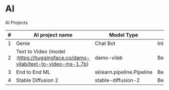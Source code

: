 # AI
AI Projects

| # | AI project name                                                                | Model Type                 | Level        |
|---|--------------------------------------------------------------------------------|----------------------------|--------------|
| 1 | Genie                                                                          | Chat Bot                   | Intermediate |
| 2 | Text to Video (model :https://huggingface.co/damo-vilab/text-to-video-ms-1.7b) | damo-vilab                 | Beginner     |
| 3 | End to End ML                                                                  | sklearn.pipeline.Pipeline  | Beginner     |
| 4 | Stable Diffusion 2                                                             | stable-diffusion-2         | Beginner     |
